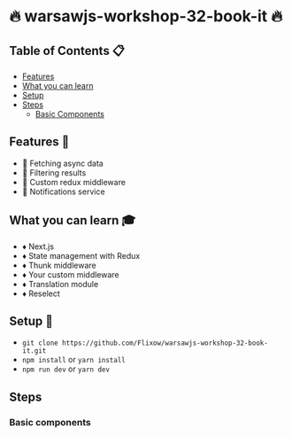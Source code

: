 # :fire: warsawjs-workshop-32-book-it :fire:

## Table of Contents :clipboard:

- [Features](#features-speedboat)
- [What you can learn](#what-you-can-learn-mortar_board)
- [Setup](#setup-hammer)
- [Steps](#steps)
  - [Basic Components](#basic-components)

## Features :speedboat:
* :gem: Fetching async data
* :gem: Filtering results
* :gem: Custom redux middleware
* :gem: Notifications service

## What you can learn :mortar_board:
* :diamonds: Next.js
* :diamonds: State management with Redux
* :diamonds: Thunk middleware
* :diamonds: Your custom middleware
* :diamonds: Translation module
* :diamonds: Reselect

## Setup :hammer:
* ```git clone https://github.com/Flixow/warsawjs-workshop-32-book-it.git```
* ```npm install``` or ```yarn install```
* ```npm run dev``` or ```yarn dev```

## Steps
### Basic components
